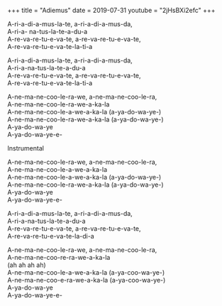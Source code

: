 +++
title = "Adiemus"
date = 2019-07-31
youtube = "2jHsBXi2efc"
+++

A-ri-a-di-a-mus-la-te, a-ri-a-di-a-mus-da,  
A-ri-a- na-tus-la-te-a-du-a  
A-re-va-re-tu-e-va-te, a-re-va-re-tu-e-va-te,  
A-re-va-re-tu-e-va-te-la-ti-a  

A-ri-a-di-a-mus-la-te, a-ri-a-di-a-mus-da,  
A-ri-a-na-tus-la-te-a-du-a  
A-re-va-re-tu-e-va-te, a-re-va-re-tu-e-va-te,  
A-re-va-re-tu-e-va-te-la-ti-a  

A-ne-ma-ne-coo-le-ra-we, a-ne-ma-ne-coo-le-ra,  
A-ne-ma-ne-coo-le-ra-we-a-ka-la  
A-ne-ma-ne-coo-le-a-we-a-ka-la (a-ya-do-wa-ye-)  
A-ne-ma-ne-coo-le-ra-we-a-ka-la (a-ya-do-wa-ye-)  
A-ya-do-wa-ye  
A-ya-do-wa-ye-e-  

Instrumental

A-ne-ma-ne-coo-le-ra-we, a-ne-ma-ne-coo-le-ra,  
A-ne-ma-ne-coo-le-a-we-a-ka-la  
A-ne-ma-ne-coo-le-a-we-a-ka-la (a-ya-do-wa-ye-)  
A-ne-ma-ne-coo-le-ra-we-a-ka-la (a-ya-do-wa-ye-)  
A-ya-do-wa-ye  
A-ya-do-wa-ye-e-  

A-ri-a-di-a-mus-la-te, a-ri-a-di-a-mus-da,  
A-ri-a-na-tus-la-te-a-du-a  
A-re-va-re-tu-e-va-te, a-re-va-re-tu-e-va-te,  
A-re-va-re-tu-e-va-te-la-di-a  

A-ne-ma-ne-coo-le-ra-we, a-ne-ma-ne-coo-le-ra,  
A-ne-ma-ne-coo-re-ra-we-a-ka-la  
(ah ah ah ah)  
A-ne-ma-ne-coo-le-a-we-a-ka-la (a-ya-coo-wa-ye-)  
A-ne-ma-ne-coo-e-ra-we-a-ka-la (a-ya-coo-wa-ye-)  
A-ya-do-wa-ye  
A-ya-do-wa-ye-e-    